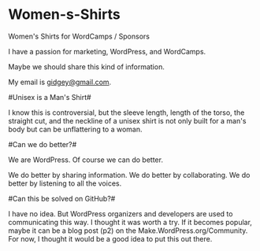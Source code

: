 # Women-s-Shirts

Women's Shirts for WordCamps / Sponsors

I have a passion for marketing, WordPress, and WordCamps. 

Maybe we should share this kind of information.

My email is gidgey@gmail.com.

#Unisex is a Man's Shirt#

I know this is controversial, but the sleeve length, length of the torso, the straight cut, and the neckline of a unisex shirt is not only built for a man's body but can be unflattering to a woman.

#Can we do better?#

We are WordPress. Of course we can do better. 

We do better by sharing information. We do better by collaborating. We do better by listening to all the voices.

#Can this be solved on GitHub?#

I have no idea. But WordPress organizers and developers are used to communicating this way. I thought it was worth a try. If it becomes popular, maybe it can be a blog post (p2) on the Make.WordPress.org/Community. For now, I thought it would be a good idea to put this out there.


